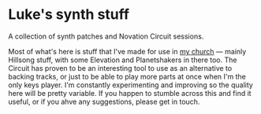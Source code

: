 # Luke's synth stuff
A collection of synth patches and Novation Circuit sessions. 

Most of what's here is stuff that I've made for use in [my church](http://proclaimers.com) — mainly Hillsong stuff, with some Elevation and Planetshakers in there too. The Circuit has proven to be an interesting tool to use as an alternative to backing tracks, or just to be able to play more parts at once when I'm the only keys player. I'm constantly experimenting and improving so the quality here will be pretty variable. If you happen to stumble across this and find it useful, or if you ahve any suggestions, please get in touch.
